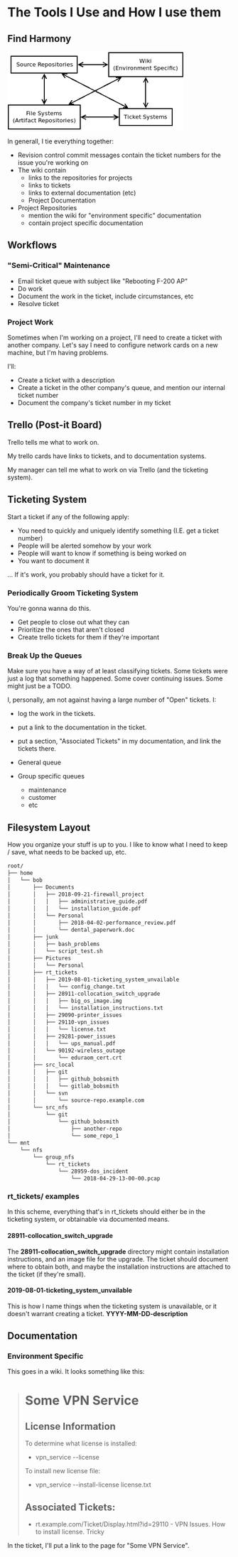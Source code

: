 # The Tools I Use and How I use them

## Find Harmony

![basic tools](./find_harmony.png)

In generall, I tie everything together:

* Revision control commit messages contain the ticket numbers for the issue you're working on
* The wiki contain
	* links to the repositories for projects
	* links to tickets
	* links to external documentation (etc)
	* Project Documentation
* Project Repositories
	* mention the wiki for "environment specific" documentation
	* contain project specific documentation

## Workflows

### "Semi-Critical" Maintenance

* Email ticket queue with subject like "Rebooting F-200 AP"
* Do work
* Document the work in the ticket, include circumstances, etc
* Resolve ticket

### Project Work

Sometimes when I'm working on a project, I'll need to create a ticket with another company.  Let's say I need to configure network cards on a new machine, but I'm having problems.

I'll:

* Create a ticket with a description
* Create a ticket in the other company's queue, and mention our internal ticket number
* Document the company's ticket number in my ticket

## Trello (Post-it Board)

Trello tells me what to work on.

My trello cards have links to tickets, and to documentation systems.

My manager can tell me what to work on via Trello (and the ticketing system).

## Ticketing System

Start a ticket if any of the following apply:

* You need to quickly and uniquely identify something (I.E. get a ticket number)
* People will be alerted somehow by your work
* People will want to know if something is being worked on
* You want to document it

... If it's work, you probably should have a ticket for it.

### Periodically Groom Ticketing System

You're gonna wanna do this.

* Get people to close out what they can
* Prioritize the ones that aren't closed
* Create trello tickets for them if they're important

### Break Up the Queues

Make sure you have a way of at least classifying tickets.  Some tickets were just a log that something happened.  Some cover continuing issues.  Some might just be a TODO.

I, personally, am not against having a large number of "Open" tickets.  I:

* log the work in the tickets.
* put a link to the documentation in the ticket.
* put a section, "Associated Tickets" in my documentation, and link the tickets there.

* General queue
* Group specific queues
	* maintenance
	* customer
	* etc

## Filesystem Layout

How you organize your stuff is up to you.  I like to know what I need to keep / save, what needs to be backed up, etc.



```
root/
├── home
│   └── bob
│       ├── Documents
│       │   ├── 2018-09-21-firewall_project
│       │   │   ├── administrative_guide.pdf
│       │   │   └── installation_guide.pdf
│       │   └── Personal
│       │       ├── 2018-04-02-performance_review.pdf
│       │       └── dental_paperwork.doc
│       ├── junk
│       │   ├── bash_problems
│       │   └── script_test.sh
│       ├── Pictures
│       │   └── Personal
│       ├── rt_tickets
│       │   ├── 2019-08-01-ticketing_system_unvailable
│       │   │   └── config_change.txt
│       │   ├── 28911-collocation_switch_upgrade
│       │   │   ├── big_os_image.img
│       │   │   └── installation_instructions.txt
│       │   ├── 29090-printer_issues
│       │   ├── 29110-vpn_issues
│       │   │   └── license.txt
│       │   ├── 29281-power_issues
│       │   │   └── ups_manual.pdf
│       │   └── 90192-wireless_outage
│       │       └── eduraom_cert.crt
│       ├── src_local
│       │   ├── git
│       │   │   ├── github_bobsmith
│       │   │   └── gitlab_bobsmith
│       │   └── svn
│       │       └── source-repo.example.com
│       └── src_nfs
│           └── git
│               └── github_bobsmith
│                   ├── another-repo
│                   └── some_repo_1
└── mnt
    └── nfs
        └── group_nfs
            └── rt_tickets
                └── 28959-dos_incident
                    └── 2018-04-29-13-00-00.pcap

```

### rt_tickets/ examples

In this scheme, everything that's in rt_tickets should either be in the ticketing system, or obtainable via documented means.  

#### 28911-collocation_switch_upgrade

The __28911-collocation_switch_upgrade__ directory might contain installation instructions, and an image file for the upgrade.  The ticket should document where to obtain both, and maybe the installation instructions are attached to the ticket (if they're small).

#### 2019-08-01-ticketing_system_unvailable

This is how I name things when the ticketing system is unavailable, or it doesn't warrant creating a ticket.  __YYYY-MM-DD-description__

## Documentation

### Environment Specific

This goes in a wiki.  It looks something like this:

> # Some VPN Service
> 
> ## License Information
> 
> To determine what license is installed:
> 
> * vpn_service --license
> 
> To install new license file:
> 
> * vpn_service --install-license license.txt
> 
> ## Associated Tickets:
> * rt.example.com/Ticket/Display.html?id=29110 - VPN Issues.  How to install license.  Tricky

In the ticket, I'll put a link to the page for "Some VPN Service".
